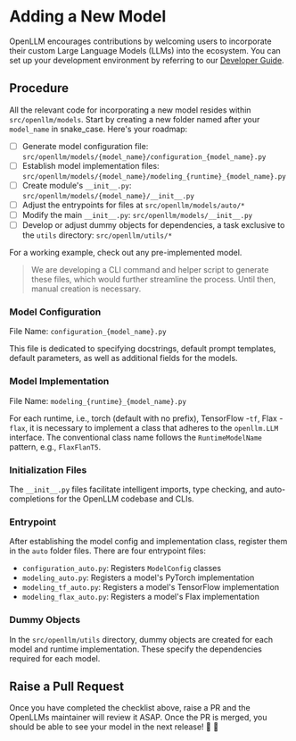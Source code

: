 # Adding a New Model

OpenLLM encourages contributions by welcoming users to incorporate their custom Large Language Models (LLMs) into the ecosystem. You can set up your development environment by referring to our [Developer Guide](https://github.com/bentoml/OpenLLM/blob/main/DEVELOPMENT.md).

## Procedure

All the relevant code for incorporating a new model resides within `src/openllm/models`. Start by creating a new folder named after your `model_name` in snake_case. Here's your roadmap:

- [ ] Generate model configuration file: `src/openllm/models/{model_name}/configuration_{model_name}.py`
- [ ] Establish model implementation files: `src/openllm/models/{model_name}/modeling_{runtime}_{model_name}.py`
- [ ] Create module's `__init__.py`: `src/openllm/models/{model_name}/__init__.py`
- [ ] Adjust the entrypoints for files at `src/openllm/models/auto/*`
- [ ] Modify the main `__init__.py`: `src/openllm/models/__init__.py`
- [ ] Develop or adjust dummy objects for dependencies, a task exclusive to the `utils` directory: `src/openllm/utils/*` 

For a working example, check out any pre-implemented model.

> We are developing a CLI command and helper script to generate these files, which would further streamline the process. Until then, manual creation is necessary.

### Model Configuration
File Name: `configuration_{model_name}.py`

This file is dedicated to specifying docstrings, default prompt templates, default parameters, as well as additional fields for the models.

### Model Implementation
File Name: `modeling_{runtime}_{model_name}.py`

For each runtime, i.e., torch (default with no prefix), TensorFlow -`tf`, Flax - `flax`, it is necessary to implement a class that adheres to the `openllm.LLM` interface. The conventional class name follows the `RuntimeModelName` pattern, e.g., `FlaxFlanT5`.

### Initialization Files 
The `__init__.py` files facilitate intelligent imports, type checking, and auto-completions for the OpenLLM codebase and CLIs.

### Entrypoint
After establishing the model config and implementation class, register them in the `auto` folder files. There are four entrypoint files:
* `configuration_auto.py`: Registers `ModelConfig` classes
* `modeling_auto.py`: Registers a model's PyTorch implementation
* `modeling_tf_auto.py`: Registers a model's TensorFlow implementation
* `modeling_flax_auto.py`: Registers a model's Flax implementation

### Dummy Objects
In the `src/openllm/utils` directory, dummy objects are created for each model and runtime implementation. These specify the dependencies required for each model.

## Raise a Pull Request
Once you have completed the checklist above, raise a PR and the OpenLLMs maintainer will review it ASAP. Once the PR is merged, you should be able to see your model in the next release! 🎉 🎊